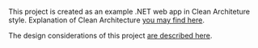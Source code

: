 This project is created as an example .NET web app in Clean Architeture style. Explanation of Clean Architecture [you may find here](docs/CleanArchitecture.md).

The design considerations of this project [are described here](docs/DesignConsiderations.md).

